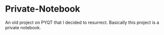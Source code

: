 # Private-Notebook
An old project on PYQT that I decided to resurrect. Basically this project is a private notebook.
